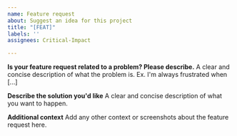 ```yaml
---
name: Feature request
about: Suggest an idea for this project
title: "[FEAT]"
labels: ''
assignees: Critical-Impact

---
```


**Is your feature request related to a problem? Please describe.**
A clear and concise description of what the problem is. Ex. I'm always frustrated when [...]

**Describe the solution you'd like**
A clear and concise description of what you want to happen.

**Additional context**
Add any other context or screenshots about the feature request here.
